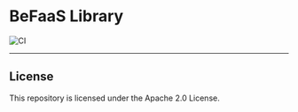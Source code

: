 # BeFaaS Library

![CI](https://github.com/Be-FaaS/BeFaaS-lib/workflows/CI/badge.svg)

---

## License

This repository is licensed under the Apache 2.0 License. 

